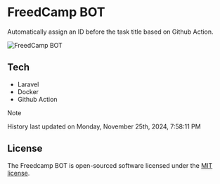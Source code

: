 # FreedCamp BOT

Automatically assign an ID before the task title based on Github Action.

![FreedCamp BOT](https://repository-images.githubusercontent.com/737932867/7d34798b-2680-471c-b089-a78a718d3d6a)

## Tech

- Laravel
- Docker
- Github Action

> [!NOTE]  
> History last updated on Monday, November 25th, 2024, 7:58:11 PM

## License

The Freedcamp BOT is open-sourced software licensed under the [MIT license](https://opensource.org/licenses/MIT).
